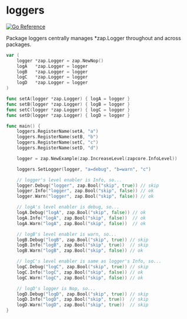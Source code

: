 loggers
======================================================================

[![Go Reference](https://pkg.go.dev/badge/github.com/takumakei/go-zap/loggers.svg)](https://pkg.go.dev/github.com/takumakei/go-zap/loggers)

Package loggers centrally manages *zap.Logger throughout and across packages.

```go
var (
	logger *zap.Logger = zap.NewNop()
	logA   *zap.Logger = logger
	logB   *zap.Logger = logger
	logC   *zap.Logger = logger
	logD   *zap.Logger = logger
)

func setA(logger *zap.Logger) { logA = logger }
func setB(logger *zap.Logger) { logB = logger }
func setC(logger *zap.Logger) { logC = logger }
func setD(logger *zap.Logger) { logD = logger }

func main() {
	loggers.RegisterName(setA, "a")
	loggers.RegisterName(setB, "b")
	loggers.RegisterName(setC, "c")
	loggers.RegisterName(setD, "d")

	logger = zap.NewExample(zap.IncreaseLevel(zapcore.InfoLevel))

	loggers.SetLogger(logger, "a=debug", "b=warn", "c")

	// logger's level enabler is Info, so...
	logger.Debug("logger", zap.Bool("skip", true)) // skip
	logger.Info("logger", zap.Bool("skip", false)) // ok
	logger.Warn("logger", zap.Bool("skip", false)) // ok

	// logA's level enabler is debug, so...
	logA.Debug("logA", zap.Bool("skip", false)) // ok
	logA.Info("logA", zap.Bool("skip", false))  // ok
	logA.Warn("logA", zap.Bool("skip", false))  // ok

	// logB's level enabler is warn, so...
	logB.Debug("logB", zap.Bool("skip", true)) // skip
	logB.Info("logB", zap.Bool("skip", true))  // skip
	logB.Warn("logB", zap.Bool("skip", false)) // ok

	// logC's level enabler is same as logger's Info, so...
	logC.Debug("logC", zap.Bool("skip", true)) // skip
	logC.Info("logC", zap.Bool("skip", false)) // ok
	logC.Warn("logC", zap.Bool("skip", false)) // ok

	// logD's logger is Nop, so...
	logD.Debug("logD", zap.Bool("skip", true)) // skip
	logD.Info("logD", zap.Bool("skip", true))  // skip
	logD.Warn("logD", zap.Bool("skip", true))  // skip
}
```
